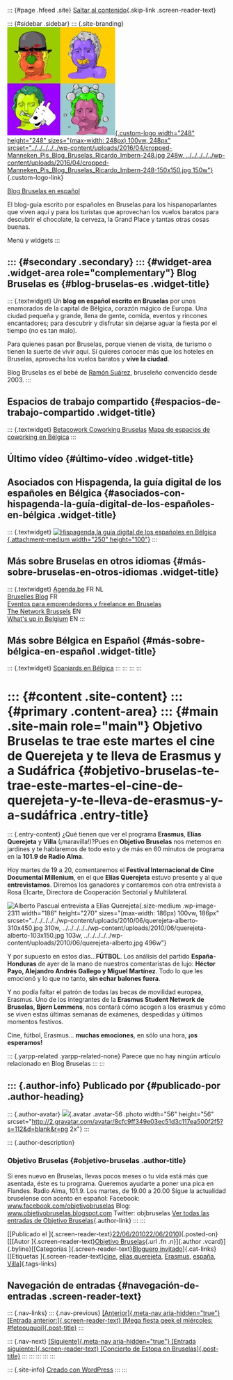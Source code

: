 ::: {#page .hfeed .site}
[Saltar al
contenido](../../../../../index.html?p=2305#content){.skip-link
.screen-reader-text}

::: {#sidebar .sidebar}
::: {.site-branding}
[![](../../../../../wp-content/uploads/2016/04/cropped-Manneken_Pis_Blog_Bruselas_Ricardo_Imbern-248.jpg){.custom-logo
width="248" height="248" sizes="(max-width: 248px) 100vw, 248px"
srcset="../../../../../wp-content/uploads/2016/04/cropped-Manneken_Pis_Blog_Bruselas_Ricardo_Imbern-248.jpg 248w, ../../../../../wp-content/uploads/2016/04/cropped-Manneken_Pis_Blog_Bruselas_Ricardo_Imbern-248-150x150.jpg 150w"}](../../../../../index.html){.custom-logo-link}

[Blog Bruselas en español](../../../../../index.html)

El blog-guía escrito por españoles en Bruselas para los hispanoparlantes
que viven aquí y para los turistas que aprovechan los vuelos baratos
para descubrir el chocolate, la cerveza, la Grand Place y tantas otras
cosas buenas.

Menú y widgets
:::

::: {#secondary .secondary}
::: {#widget-area .widget-area role="complementary"}
Blog Bruselas es {#blog-bruselas-es .widget-title}
----------------

::: {.textwidget}
Un **blog en español escrito en Bruselas** por unos enamorados de la
capital de Bélgica, corazón mágico de Europa. Una ciudad pequeña y
grande, llena de gente, comida, eventos y rincones encantadores; para
descubrir y disfrutar sin dejarse aguar la fiesta por el tiempo (no es
tan malo).

Para quienes pasan por Bruselas, porque vienen de visita, de turismo o
tienen la suerte de vivir aquí. Sí quieres conocer más que los hoteles
en Bruselas, aprovecha los vuelos baratos y **vive la ciudad**.

Blog Bruselas es el bebé de [Ramón Suárez](http://www.ramonsuarez.com),
bruseleño convencido desde 2003.
:::

Espacios de trabajo compartido {#espacios-de-trabajo-compartido .widget-title}
------------------------------

::: {.textwidget}
[Betacowork Coworking Bruselas](http://www.betacowork.com) [Mapa de
espacios de coworking en Bélgica](http://coworkingbelgium.com)
:::

Último vídeo {#último-vídeo .widget-title}
------------

Asociados con Hispagenda, la guía digital de los españoles en Bélgica {#asociados-con-hispagenda-la-guía-digital-de-los-españoles-en-bélgica .widget-title}
---------------------------------------------------------------------

::: {.textwidget}
[![Hispagenda,la guía digital de los españoles en
Bélgica](../../../../../wp-content/uploads/2010/04/Hispagenda-250px.gif "Hispagenda, la guía digital de los españoles en Bélgica"){.attachment-medium
width="250" height="100"}](http://www.hispagenda.com)
:::

Más sobre Bruselas en otros idiomas {#más-sobre-bruselas-en-otros-idiomas .widget-title}
-----------------------------------

::: {.textwidget}
[Agenda.be](http://www.agenda.be) FR NL\
[Bruxelles Blog](http://www.bxlblog.be/) FR\
[Eventos para emprendedores y freelance en
Bruselas](http://www.betacowork.com/events/)\
[The Network
Brussels](http://groups.yahoo.com/group/TheNetworkBrussels/) EN\
[What\'s up in Belgium](http://www.whatsupin.be/) EN
:::

Más sobre Bélgica en Español {#más-sobre-bélgica-en-español .widget-title}
----------------------------

::: {.textwidget}
[Spaniards en Bélgica](http://www.spaniards.es/paises/belgica)
:::
:::
:::
:::

::: {#content .site-content}
::: {#primary .content-area}
::: {#main .site-main role="main"}
Objetivo Bruselas te trae este martes el cine de Querejeta y te lleva de Erasmus y a Sudáfrica {#objetivo-bruselas-te-trae-este-martes-el-cine-de-querejeta-y-te-lleva-de-erasmus-y-a-sudáfrica .entry-title}
==============================================================================================

::: {.entry-content}
¿Qué tienen que ver el programa **Erasmus**, **Elías Querejeta** y
**Villa** (¡maravilla!)?Pues en **Objetivo Bruselas** nos metemos en
jardines y te hablaremos de todo esto y de más en 60 minutos de programa
en la **101.9 de Radio Alma**.

Hoy martes de 19 a 20, comentaremos el **Festival Internacional de Cine
Documental Millenium**, en el que **Elías Querejeta** estuvo presente y
al que **entrevistamos**. Diremos los ganadores y contaremos con otra
entrevista a Rosa Elcarte, Directora de Cooperación Sectorial y
Multilateral.

![Alberto Pascual entrevista a Elías
Querejeta](../../../../../wp-content/uploads/2010/06/querejeta-alberto-310x450.jpg){.size-medium
.wp-image-2311 width="186" height="270"
sizes="(max-width: 186px) 100vw, 186px"
srcset="../../../../../wp-content/uploads/2010/06/querejeta-alberto-310x450.jpg 310w, ../../../../../wp-content/uploads/2010/06/querejeta-alberto-103x150.jpg 103w, ../../../../../wp-content/uploads/2010/06/querejeta-alberto.jpg 496w"}

Y por supuesto en estos días...**FÚTBOL**. Los análisis del partido
**España-Honduras** de ayer de la mano de nuestros comentaristas de
lujo: **Héctor Payo, Alejandro Andrés Gallego y Miguel Martínez**. Todo
lo que les emocionó y lo que no tanto, **sin echar balones fuera**.

Y no podía faltar el patrón de todas las becas de movilidad europea,
Erasmus. Uno de los integrantes de la **Erasmus Student Network de
Bruselas, Bjorn Lemmens**, nos contará cómo acogen a los erasmus y cómo
se viven estas últimas semanas de exámenes, despedidas y últimos
momentos festivos.

Cine, fútbol, Erasmus... **muchas emociones**, en sólo una hora, **¡os
esperamos!**

::: {.yarpp-related .yarpp-related-none}
Parece que no hay ningún artículo relacionado en Blog Bruselas
:::
:::

::: {.author-info}
Publicado por {#publicado-por .author-heading}
-------------

::: {.author-avatar}
![](http://2.gravatar.com/avatar/8cfc9ff349e03ec51d3c117ea500f2f5?s=56&d=blank&r=pg){.avatar
.avatar-56 .photo width="56" height="56"
srcset="http://2.gravatar.com/avatar/8cfc9ff349e03ec51d3c117ea500f2f5?s=112&d=blank&r=pg 2x"}
:::

::: {.author-description}
### Objetivo Bruselas {#objetivo-bruselas .author-title}

Si eres nuevo en Bruselas, llevas pocos meses o tu vida está más que
asentada, éste es tu programa. Queremos ayudarte a poner una pica en
Flandes. Radio Alma, 101.9. Los martes, de 19.00 a 20.00 Sígue la
actualidad bruselense con acento en español: Facebook:
www.facebook.com/objetivobruselas Blog:
www.objetivobruselas.blogspot.com Twitter: objbruselas [Ver todas las
entradas de Objetivo
Bruselas](../../../../author/objetivo-bruselas/index.html){.author-link}
:::
:::

[[Publicado el
]{.screen-reader-text}[22/06/201022/06/2010](../../../../../index.html?p=2305)]{.posted-on}[[[Autor
]{.screen-reader-text}[Objetivo
Bruselas](../../../../author/objetivo-bruselas/index.html){.url .fn
.n}]{.author .vcard}]{.byline}[[Categorías
]{.screen-reader-text}[Bloguero
invitado](../../../../category/bloguero-invitado/index.html)]{.cat-links}[[Etiquetas
]{.screen-reader-text}[cine](../../../../tag/cine/index.html), [elias
querejeta](../../../../tag/elias-querejeta/index.html),
[Erasmus](../../../../tag/erasmus/index.html),
[españa](../../../../tag/espana/index.html),
[Villa](../../../../tag/villa/index.html)]{.tags-links}

Navegación de entradas {#navegación-de-entradas .screen-reader-text}
----------------------

::: {.nav-links}
::: {.nav-previous}
[[Anterior]{.meta-nav aria-hidden="true"} [Entrada
anterior:]{.screen-reader-text} [Mega fiesta geek el miércoles:
\#feteouquoi]{.post-title}](../../../../../index.html?p=2298)
:::

::: {.nav-next}
[[Siguiente]{.meta-nav aria-hidden="true"} [Entrada
siguiente:]{.screen-reader-text} [Concierto de Estopa en
Bruselas]{.post-title}](../../../../../index.html?p=2316)
:::
:::
:::
:::
:::

::: {.site-info}
[Creado con WordPress](https://es.wordpress.org/)
:::
:::
